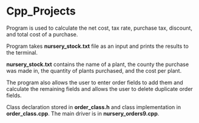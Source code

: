 # Cpp_Projects

Program is used to calculate the net cost,  tax rate, purchase tax, discount, and total cost of a purchase. 

Program takes **nursery_stock.txt** file as an input and prints the results to the terminal. 

**nursery_stock.txt** contains the name of a plant, the county the purchase was made in, the quantity of plants purchased, and the cost per plant.

The program also allows the user to enter order fields to add them and calculate the remaining fields and allows the user to 
delete duplicate order fields.

Class declaration stored in **order_class.h** and class implementation in **order_class.cpp**. The main driver is in **nursery_orders9.cpp**.
